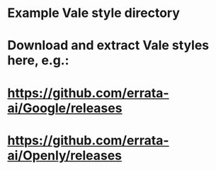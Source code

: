 # Example Vale style directory
# Download and extract Vale styles here, e.g.:
# https://github.com/errata-ai/Google/releases
# https://github.com/errata-ai/Openly/releases
